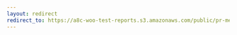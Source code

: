 ```yaml
---
layout: redirect
redirect_to: https://a8c-woo-test-reports.s3.amazonaws.com/public/pr-merge/38924/e2e/index.html
---
```

